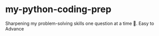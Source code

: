 # my-python-coding-prep
Sharpening my problem-solving skills one question at a time 🚀. Easy to Advance
